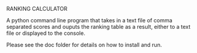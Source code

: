 RANKING CALCULATOR

A python command line program that takes in a text file of comma separated scores and ouputs the ranking table as a result, either to a text file or displayed to the console.

Please see the doc folder for details on how to install and run.